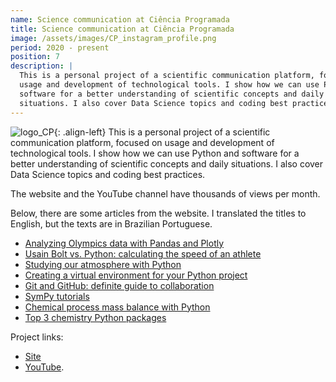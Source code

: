 ```yaml
---
name: Science communication at Ciência Programada
title: Science communication at Ciência Programada
image: /assets/images/CP_instagram_profile.png
period: 2020 - present
position: 7
description: |
  This is a personal project of a scientific communication platform, focused on
  usage and development of technological tools. I show how we can use Python and
  software for a better understanding of scientific concepts and daily
  situations. I also cover Data Science topics and coding best practices.
---
```


![logo_CP](/assets/images/CP_instagram_profile.png){: .align-left}
This is a personal project of a scientific communication platform, focused on
usage and development of technological tools. I show how we can use Python and
software for a better understanding of scientific concepts and daily situations.
I also cover Data Science topics and coding best practices.

The website and the YouTube channel have thousands of views per month.

Below, there are some articles from the website. I translated the titles to
English, but the texts are in Brazilian Portuguese.

- [Analyzing Olympics data with Pandas and Plotly](https://cienciaprogramada.com.br/2021/08/dados-olimpiadas-pandas-plotly/)
- [Usain Bolt vs. Python: calculating the speed of an athlete](https://cienciaprogramada.com.br/2020/09/bolt-python-determinando-velocidade-atleta-olimpico/)
- [Studying our atmosphere with Python](https://cienciaprogramada.com.br/2020/12/estudando-atmosfera-python/)
- [Creating a virtual environment for your Python project](https://cienciaprogramada.com.br/2020/08/ambiente-virtual-projeto-python/)
- [Git and GitHub: definite guide to collaboration](https://cienciaprogramada.com.br/2021/09/guia-definitivo-git-github/)
- [SymPy tutorials](https://cienciaprogramada.com.br/category/sympy/)
- [Chemical process mass balance with Python](https://cienciaprogramada.com.br/2022/04/balanco-massa-python-sympy/)
- [Top 3 chemistry Python packages](https://cienciaprogramada.com.br/2022/02/top-3-bibliotecas-python-quimica/)

Project links:
- [Site](https://cienciaprogramada.com.br/)
- [YouTube](https://www.youtube.com/channel/UCrUs_osDl_GaHgUdU7v3YGw).

